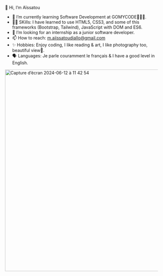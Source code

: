 👋 Hi, I’m Aïssatou
- 🌱 I’m currently learning Software Development at GOMYCODE👩🏽‍💻.
- 💪🏽 SKills: I have learned to use HTML5, CSS3, and some of this frameworks (Bootstrap, Tailwind), JavaScript with DOM and ES6.
- 🔎 I’m looking for an internship as a junior software developer.
- 📫 How to reach: m.aiissatoudiallo@gmail.com
- ✨ Hobbies: Enjoy coding, I like reading & art, I like photography too, beautiful view🌅.
- 🗣 Languages: Je parle couramment le français & I have a good level in English.
<!---
Aiissat/Aiissat is a ✨ special ✨ repository because its `README.md` (this file) appears on your GitHub profile.
You can click the Preview link to take a look at your changes.
--->
<img width="664" alt="Capture d’écran 2024-06-12 à 11 42 54" src="https://github.com/Aiissat/Aiissat/assets/164188248/5de0238d-48b2-4d3b-a7e2-c5639f9fb68e">

